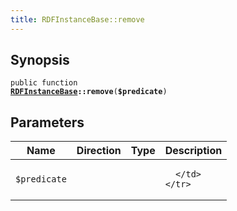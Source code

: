 ```yaml
---
title: RDFInstanceBase::remove
---
```


## Synopsis

<code>public function <b><a href="RDFInstanceBase">RDFInstanceBase</a>::remove</b>(<b>$predicate</b>)</code>

## Parameters

<table>
  <thead>
    <tr>
      <th>Name</th>
      <th>Direction</th>
      <th>Type</th>
      <th>Description</th>
    </tr>
  </thead>
  <tbody>
    <tr>
      <td><code>$predicate</code>
      <td><i></i></td>
      <td></td>
      <td>

      </td>
    </tr>
  </tbody>
</table>

